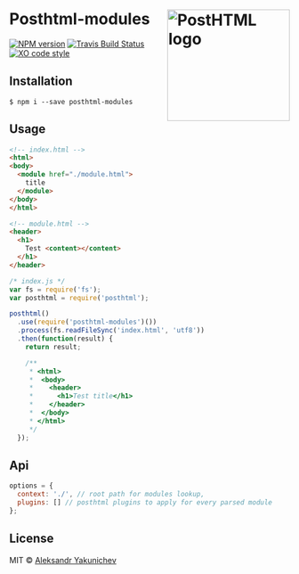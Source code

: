 # Posthtml-modules <img align="right" width="220" height="200" title="PostHTML logo" src="http://posthtml.github.io/posthtml/logo.svg">

[![NPM version](http://img.shields.io/npm/v/posthtml-modules.svg)](https://www.npmjs.org/package/posthtml-modules)
[![Travis Build Status](https://travis-ci.org/canvaskisa/posthtml-modules.svg)](https://travis-ci.org/canvaskisa/posthtml-modules)
[![XO code style](https://img.shields.io/badge/code_style-XO-5ed9c7.svg)](https://github.com/sindresorhus/xo)

## Installation
```console
$ npm i --save posthtml-modules
```

## Usage
```html
<!-- index.html -->
<html>
<body>
  <module href="./module.html">
    title
  </module>
</body>
</html>
```

```html
<!-- module.html -->
<header>
  <h1>
    Test <content></content>
  </h1>
</header>
```

```js
/* index.js */
var fs = require('fs');
var posthtml = require('posthtml');

posthtml()
  .use(require('posthtml-modules')())
  .process(fs.readFileSync('index.html', 'utf8'))
  .then(function(result) {
    return result; 

    /**
     * <html>
     *  <body>
     *    <header>
     *      <h1>Test title</h1>
     *    </header>
     *  </body>
     * </html>
     */
  });
```

## Api
```js
options = {
  context: './', // root path for modules lookup,
  plugins: [] // posthtml plugins to apply for every parsed module
};
```

## License
MIT © [Aleksandr Yakunichev](https://github.com/canvaskisa)
